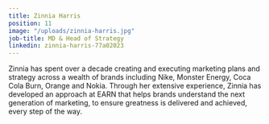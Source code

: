 ```yaml
---
title: Zinnia Harris
position: 11
image: "/uploads/zinnia-harris.jpg"
job-title: MD & Head of Strategy
linkedin: zinnia-harris-77a02023
---
```


Zinnia has spent over a decade creating and executing marketing plans and strategy across a wealth of brands including Nike, Monster Energy, Coca Cola Burn, Orange and Nokia. Through her extensive experience, Zinnia has developed an approach at EARN that helps brands understand the next generation of marketing, to ensure greatness is delivered and achieved, every step of the way.